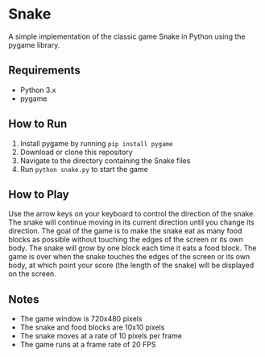 # Snake
A simple implementation of the classic game Snake in Python using the pygame library.

## Requirements
- Python 3.x
- pygame

## How to Run
1. Install pygame by running `pip install pygame`
2. Download or clone this repository
3. Navigate to the directory containing the Snake files
4. Run `python snake.py` to start the game

## How to Play
Use the arrow keys on your keyboard to control the direction of the snake. The snake will continue moving in its current direction until you change its direction. The goal of the game is to make the snake eat as many food blocks as possible without touching the edges of the screen or its own body. The snake will grow by one block each time it eats a food block. The game is over when the snake touches the edges of the screen or its own body, at which point your score (the length of the snake) will be displayed on the screen.

## Notes
- The game window is 720x480 pixels
- The snake and food blocks are 10x10 pixels
- The snake moves at a rate of 10 pixels per frame
- The game runs at a frame rate of 20 FPS
